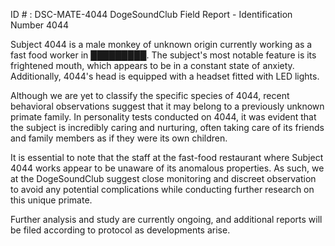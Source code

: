 ID # : DSC-MATE-4044
DogeSoundClub Field Report - Identification Number 4044

Subject 4044 is a male monkey of unknown origin currently working as a fast food worker in █████████. The subject's most notable feature is its frightened mouth, which appears to be in a constant state of anxiety. Additionally, 4044's head is equipped with a headset fitted with LED lights.

Although we are yet to classify the specific species of 4044, recent behavioral observations suggest that it may belong to a previously unknown primate family. In personality tests conducted on 4044, it was evident that the subject is incredibly caring and nurturing, often taking care of its friends and family members as if they were its own children.

It is essential to note that the staff at the fast-food restaurant where Subject 4044 works appear to be unaware of its anomalous properties. As such, we at the DogeSoundClub suggest close monitoring and discreet observation to avoid any potential complications while conducting further research on this unique primate.

Further analysis and study are currently ongoing, and additional reports will be filed according to protocol as developments arise.